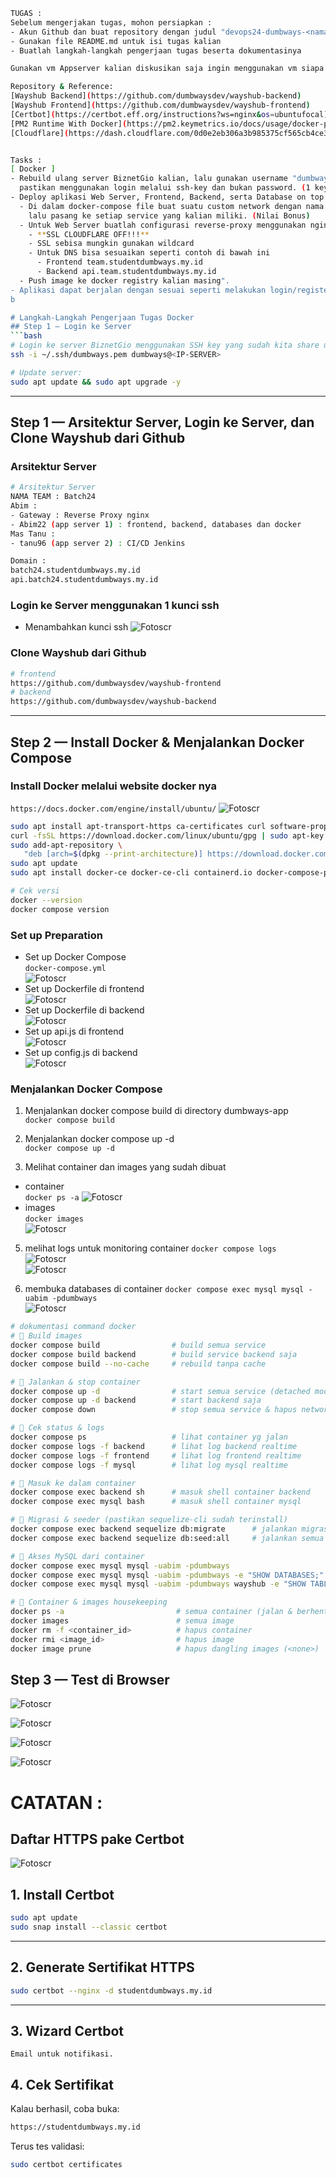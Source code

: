 ```bash
TUGAS :
Sebelum mengerjakan tugas, mohon persiapkan :
- Akun Github dan buat repository dengan judul "devops24-dumbways-<nama kalian>"
- Gunakan file README.md untuk isi tugas kalian
- Buatlah langkah-langkah pengerjaan tugas beserta dokumentasinya

Gunakan vm Appserver kalian diskusikan saja ingin menggunakan vm siapa di dalam team.

Repository & Reference:
[Wayshub Backend](https://github.com/dumbwaysdev/wayshub-backend)
[Wayshub Frontend](https://github.com/dumbwaysdev/wayshub-frontend)
[Certbot](https://certbot.eff.org/instructions?ws=nginx&os=ubuntufocal)
[PM2 Runtime With Docker](https://pm2.keymetrics.io/docs/usage/docker-pm2-nodejs)
[Cloudflare](https://dash.cloudflare.com/0d0e2eb306a3b985375cf565cb4ce3fc/studentdumbways.my.id/dns/records)


Tasks :
[ Docker ]
- Rebuild ulang server BiznetGio kalian, lalu gunakan username "dumbways" yang kalian gunakan bersama,
  pastikan menggunakan login melalui ssh-key dan bukan password. (1 key untuk semua akan menjadi bonus) 
- Deploy aplikasi Web Server, Frontend, Backend, serta Database on top `docker compose`
  - Di dalam docker-compose file buat suatu custom network dengan nama **team kalian**,
    lalu pasang ke setiap service yang kalian miliki. (Nilai Bonus)
  - Untuk Web Server buatlah configurasi reverse-proxy menggunakan nginx on top docker.
    - **SSL CLOUDFLARE OFF!!!**
    - SSL sebisa mungkin gunakan wildcard
    - Untuk DNS bisa sesuaikan seperti contoh di bawah ini
      - Frontend team.studentdumbways.my.id
      - Backend api.team.studentdumbways.my.id
  - Push image ke docker registry kalian masing".
- Aplikasi dapat berjalan dengan sesuai seperti melakukan login/register.
b

# Langkah-Langkah Pengerjaan Tugas Docker
## Step 1 — Login ke Server
```bash
# Login ke server BiznetGio menggunakan SSH key yang sudah kita share untuk sesama:
ssh -i ~/.ssh/dumbways.pem dumbways@<IP-SERVER>

# Update server:
sudo apt update && sudo apt upgrade -y
```

---

## Step 1 — Arsitektur Server, Login ke Server, dan Clone Wayshub dari Github
### Arsitektur Server
```bash
# Arsitektur Server
NAMA TEAM : Batch24
Abim :
- Gateway : Reverse Proxy nginx
- Abim22 (app server 1) : frontend, backend, databases dan docker
Mas Tanu :
- tanu96 (app server 2) : CI/CD Jenkins

Domain :
batch24.studentdumbways.my.id
api.batch24.studentdumbways.my.id
```

### Login ke Server menggunakan 1 kunci ssh
- Menambahkan kunci ssh
![Fotoscr](scr/Foto-0.png)

### Clone Wayshub dari Github
```bash
# frontend
https://github.com/dumbwaysdev/wayshub-frontend
# backend
https://github.com/dumbwaysdev/wayshub-backend
```

---

## Step 2 — Install Docker & Menjalankan Docker Compose

### Install Docker melalui website docker nya
`https://docs.docker.com/engine/install/ubuntu/`
![Fotoscr](scr/Foto-1.png)  
```bash
sudo apt install apt-transport-https ca-certificates curl software-properties-common -y
curl -fsSL https://download.docker.com/linux/ubuntu/gpg | sudo apt-key add -
sudo add-apt-repository \
   "deb [arch=$(dpkg --print-architecture)] https://download.docker.com/linux/ubuntu $(lsb_release -cs) stable"
sudo apt update
sudo apt install docker-ce docker-ce-cli containerd.io docker-compose-plugin -y

# Cek versi
docker --version
docker compose version

```

### Set up Preparation
- Set up Docker Compose  
  `docker-compose.yml`  
![Fotoscr](scr/Foto-2.png)  
- Set up Dockerfile di frontend  
![Fotoscr](scr/Foto-3.png)  
- Set up Dockerfile di backend  
![Fotoscr](scr/Foto-4.png)  
- Set up api.js di frontend  
![Fotoscr](scr/Foto-5.png)  
- Set up config.js di backend  
![Fotoscr](scr/Foto-6.png)  

### Menjalankan Docker Compose 
1. Menjalankan docker compose build di directory dumbways-app  
  `docker compose build`

2. Menjalankan docker compose up -d  
  `docker compose up -d`

3. Melihat container dan images yang sudah dibuat
  - container  
  `docker ps -a`
![Fotoscr](scr/Foto-7.png)   
  - images  
  `docker images`  
![Fotoscr](scr/Foto-8.png)  

5. melihat logs untuk monitoring container
  `docker compose logs`  
![Fotoscr](scr/Foto-9-0.png)   
![Fotoscr](scr/Foto-9-1.png) 

7. membuka databases di container
`docker compose exec mysql mysql -uabim -pdumbways`  
![Fotoscr](scr/Foto-10.png) 

```bash
# dokumentasi command docker
# 🔹 Build images
docker compose build                # build semua service
docker compose build backend        # build service backend saja
docker compose build --no-cache     # rebuild tanpa cache

# 🔹 Jalankan & stop container
docker compose up -d                # start semua service (detached mode)
docker compose up -d backend        # start backend saja
docker compose down                 # stop semua service & hapus network

# 🔹 Cek status & logs
docker compose ps                   # lihat container yg jalan
docker compose logs -f backend      # lihat log backend realtime
docker compose logs -f frontend     # lihat log frontend realtime
docker compose logs -f mysql        # lihat log mysql realtime

# 🔹 Masuk ke dalam container
docker compose exec backend sh      # masuk shell container backend
docker compose exec mysql bash      # masuk shell container mysql

# 🔹 Migrasi & seeder (pastikan sequelize-cli sudah terinstall)
docker compose exec backend sequelize db:migrate      # jalankan migrasi
docker compose exec backend sequelize db:seed:all     # jalankan semua seeder

# 🔹 Akses MySQL dari container
docker compose exec mysql mysql -uabim -pdumbways 
docker compose exec mysql mysql -uabim -pdumbways -e "SHOW DATABASES;"
docker compose exec mysql mysql -uabim -pdumbways wayshub -e "SHOW TABLES;"

# 🔹 Container & images housekeeping
docker ps -a                         # semua container (jalan & berhenti)
docker images                        # semua image
docker rm -f <container_id>          # hapus container
docker rmi <image_id>                # hapus image
docker image prune                   # hapus dangling images (<none>)

```
## Step 3 — Test di Browser
![Fotoscr](scr/Foto-11.png) 

![Fotoscr](scr/Foto-12.png) 

![Fotoscr](scr/Foto-13.png) 

![Fotoscr](scr/Foto-14.png) 


# CATATAN :

## Daftar HTTPS pake Certbot
![Fotoscr](scr/Certbot-1.png) 

## 1. Install Certbot
```bash
sudo apt update
sudo snap install --classic certbot
```
---

## 2. Generate Sertifikat HTTPS
```bash
sudo certbot --nginx -d studentdumbways.my.id
```
---

## 3. Wizard Certbot
 `Email untuk notifikasi.`

## 4. Cek Sertifikat

Kalau berhasil, coba buka:
```bash
https://studentdumbways.my.id
```

Terus tes validasi:
```bash
sudo certbot certificates
```



